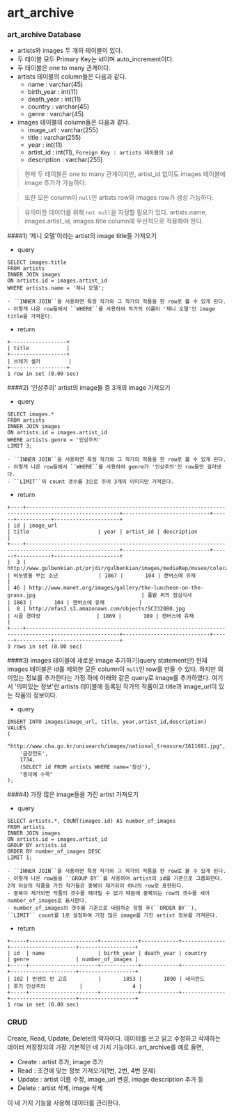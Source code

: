 # art_archive

### art_archive Database
- artists와 images 두 개의 테이블이 있다.
- 두 테이블 모두 Primary Key는 id이며 auto_increment이다.
- 두 테이블은 one to many 관계이다.
- artists 테이블의 column들은 다음과 같다.
  - name : varchar(45)
  - birth_year : int(11)
  - death_year : int(11)
  - country : varchar(45)
  - genre : varchar(45)
- images 테이블의 column들은 다음과 같다.
  - image_url : varchar(255)
  - title : varchar(255)
  - year : int(11)
  - artist_id : int(11), ``Foreign Key : artists 테이블의 id``
  - description : varchar(255)

> 현재 두 테이블은 one to many 관계이지만, artist_id 없이도 images 테이블에 image 추가가 가능하다. 

> 또한 모든 column이 ``null``인 artists row와 images row가 생성 가능하다.

> 유의미한 데이터를 위해 ``not null``을 지정할 필요가 있다. artists.name, images.artist_id, images.title column에 우선적으로 적용해야 한다.




####1) ‘제니 오델'이라는 artist의 image title들 가져오기
- query
```
SELECT images.title 
FROM artists 
INNER JOIN images 
ON artists.id = images.artist_id 
WHERE artists.name = '제니 오델';
```
    - ``INNER JOIN``을 사용하면 특정 작가와 그 작가의 작품을 한 row로 볼 수 있게 된다. 
    - 이렇게 나온 row들에서 ``WHERE``를 사용하여 작가의 이름이 '제니 오델'인 image title을 가져온다.

- return
```
+------------------+
| title            |
+------------------+
| 쓰레기 셀카         |
+------------------+
1 row in set (0.00 sec)
```

####2) ‘인상주의' artist의 image들 중 3개의 image 가져오기
- query
```
SELECT images.*
FROM artists
INNER JOIN images
ON artists.id = images.artist_id
WHERE artists.genre = '인상주의'
LIMIT 3;
```
    - ``INNER JOIN``을 사용하면 특정 작가와 그 작가의 작품을 한 row로 볼 수 있게 된다. 
    - 이렇게 나온 row들에서 ``WHERE``를 사용하여 genre가 '인상주의'인 row들만 걸러낸다.
    - ``LIMIT``의 count 갯수를 3으로 주어 3개의 이미지만 가져온다.

- return
```
+----+----------------------------------------------------------------------------------------------------+----------------------------+------+-----------+---------------------+
| id | image_url                                                                                          | title                      | year | artist_id | description         |
+----+----------------------------------------------------------------------------------------------------+----------------------------+------+-----------+---------------------+
|  3 | http://www.gulbenkian.pt/prjdir/gulbenkian/images/mediaRep/museu/colecao/pintura/Inv._2361Trat.jpg | 비눗방울 부는 소년             | 1867 |       104 | 캔버스에 유채           |
| 46 | http://www.manet.org/images/gallery/the-luncheon-on-the-grass.jpg                                  | 풀밭 위의 점심식사             | 1863 |       104 | 캔버스에 유채           |
|  8 | http://mfas3.s3.amazonaws.com/objects/SC232880.jpg                                                 | 시골 경마장                  | 1869 |       109 | 캔버스에 유채           |
+----+----------------------------------------------------------------------------------------------------+----------------------------+------+-----------+---------------------+
3 rows in set (0.00 sec)
```


####3) images 테이블에 새로운 image 추가하기(query statement만)
현재 images 테이블은 id를 제외한 모든 column이 ``null``인 row를 만들 수 있다. 하지만 의미있는 정보를 추가한다는 가정 하에 아래와 같은 query로 image를 추가하였다. 여기서 '의미있는 정보'란 artists 테이블에 등록된 작가의 작품이고 title과 image_url이 있는 작품의 정보이다.

- query
```
INSERT INTO images(image_url, title, year,artist_id,description) 
VALUES 
(
    "http://www.cha.go.kr/unisearch/images/national_treasure/1611691.jpg", 
    '금강전도',
    1734,
    (SELECT id FROM artists WHERE name='정선'),
    "종이에 수묵"
);
```
 


####4) 가장 많은 image들을 가진 artist 가져오기
- query
```
SELECT artists.*, COUNT(images.id) AS number_of_images
FROM artists
INNER JOIN images
ON artists.id = images.artist_id
GROUP BY artists.id
ORDER BY number_of_images DESC
LIMIT 1;
```
    - ``INNER JOIN``을 사용하면 특정 작가와 그 작가의 작품을 한 row로 볼 수 있게 된다. 
    - 이렇게 나온 row들을 ``GROUP BY``를 사용하여 artist의 id를 기준으로 그룹화한다. 2개 이상의 작품을 가진 작가들은 중복이 제거되어 하나의 row로 표현된다.
    - 중복이 제거되면 작품의 갯수를 헤아릴 수 없기 때문에 중복되는 row의 갯수를 세어 number_of_images로 표시한다.
    - number_of_images의 갯수를 기준으로 내림차순 정렬 후(``ORDER BY``), ``LIMIT`` count를 1로 설정하여 가장 많은 image를 가진 artist 정보를 가져온다.  

- return
```
+-----+----------------------+------------+------------+--------------+---------------------+------------------+
| id  | name                 | birth_year | death_year | country      | genre               | number_of_images |
+-----+----------------------+------------+------------+--------------+---------------------+------------------+
| 102 | 빈센트 반 고흐          |       1853 |       1890 | 네더란드       | 후기 인상주의           |                4 |
+-----+----------------------+------------+------------+--------------+---------------------+------------------+
1 row in set (0.00 sec)
```

### CRUD
Create, Read, Update, Delete의 약자이다. 데이터를 쓰고 읽고 수정하고 삭제하는 데이터 저장장치의 가장 기본적인 네 가지 기능이다. art_archive를 예로 들면,

- Create : artist 추가, image 추가
- Read : 조건에 맞는 정보 가져오기(1번, 2번, 4번 문제)
- Update : artist 이름 수정, image_url 변경, image description 추가 등
- Delete : artist 삭제, image 삭제

이 네 가지 기능을 사용해 데이터를 관리한다.
